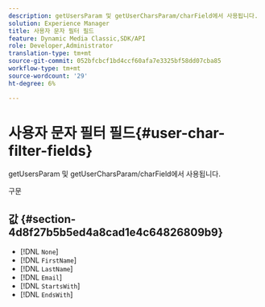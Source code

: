 ```yaml
---
description: getUsersParam 및 getUserCharsParam/charField에서 사용됩니다.
solution: Experience Manager
title: 사용자 문자 필터 필드
feature: Dynamic Media Classic,SDK/API
role: Developer,Administrator
translation-type: tm+mt
source-git-commit: 052bfcbcf1bd4ccf60afa7e3325bf58dd07cba85
workflow-type: tm+mt
source-wordcount: '29'
ht-degree: 6%

---
```



# 사용자 문자 필터 필드{#user-char-filter-fields}

getUsersParam 및 getUserCharsParam/charField에서 사용됩니다.

구문

## 값 {#section-4d8f27b5b5ed4a8cad1e4c64826809b9}

* [!DNL `None`]
* [!DNL `FirstName`]
* [!DNL `LastName`]
* [!DNL `Email`]
* [!DNL `StartsWith`]
* [!DNL `EndsWith`]


